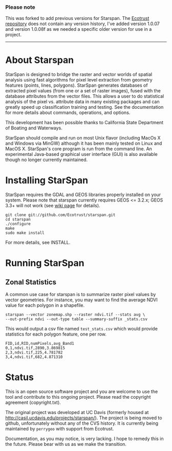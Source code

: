 ### Please note

This was forked to add previous versions for Starspan.  The [Ecotrust repository](https://github.com/Ecotrust/starspan) does not contain any version history, I've added version 1.0.07 and version 1.0.08f as we needed a specific older version for use in a project.

---

# About Starspan

StarSpan is designed to bridge the raster and vector worlds of spatial
analysis using fast algorithms for pixel level extraction from
geometry features (points, lines, polygons). StarSpan generates
databases of extracted pixel values (from one or a set of raster
images), fused with the database attributes from the vector files.
This allows a user to do statistical analysis of the pixel vs.
attribute data in many existing packages and can greatly speed up
classification training and testing. See the documentation for more
details about commands, operations, and options.

This development has been possible thanks to California State
Department of Boating and Waterways.

StarSpan should compile and run on most Unix flavor (including MacOs X
and Windows via MinGW) although it has been mainly tested on Linux and
MacOS X. StarSpan's core program is run from the command line. An
experimental Java-based graphical user interface (GUI) is also
available though no longer currently maintained.

# Installing StarSpan

StarSpan requires the GDAL and GEOS libraries properly installed on 
your system. Please note that starspan currently requires GEOS <= 3.2.x; GEOS 3.3+ will not work (see [wiki page](https://github.com/Ecotrust/starspan/wiki/GEOS-version-conflicts) for details). 
 
    git clone git://github.com/Ecotrust/starspan.git
    cd starspan
    ./configure 
    make 
    sudo make install

For more details, see INSTALL.

# Running StarSpan

## Zonal Statistics
A common use case for starspan is to summarize raster pixel values by vector geometries. 
For instance, you may want to find the average NDVI value for each polygon in a shapefile. 

    starspan --vector zonemap.shp --raster ndvi.tif --stats avg \
    --out-prefix ndvi --out-type table --summary-suffix _stats.csv

This would output a csv file named `test_stats.csv` which would provide statistics for each
polygon feature, one per row.

    FID,id,RID,numPixels,avg_Band1
    0,1,ndvi.tif,2890,3.869815
    2,3,ndvi.tif,225,4.781782
    3,4,ndvi.tif,682,4.871310


# Status 

This is an open source software project and you are welcome to use the
tool and contribute to this ongoing project. Please read the copyright
agreement (copyright.txt). 

The original project was developed at UC Davis (formerly housed at
http://casil.ucdavis.edu/projects/starspan/). The project is being moved
to github, unfortunately without any of the CVS history. It is currently 
being maintained by `perrygeo` with support from Ecotrust.

Documentation, as you may notice, is very lacking. I hope to remedy this 
in the future. Please bear with us as we make the transition.
